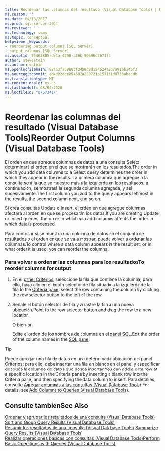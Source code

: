 ```yaml
---
title: Reordenar las columnas del resultado (Visual Database Tools) | Microsoft Docs
ms.custom: ''
ms.date: 06/13/2017
ms.prod: sql-server-2014
ms.reviewer: ''
ms.technology: ssms
ms.topic: conceptual
helpviewer_keywords:
- reordering output columns [SQL Server]
- output columns [SQL Server]
ms.assetid: 76462885-de4a-4290-a26b-90696d3671f4
author: stevestein
ms.author: sstein
ms.openlocfilehash: 97fa3f768b03f24b8c8d154624a2d7a91aba45f3
ms.sourcegitcommit: ad4d92dce894592a259721a1571b1d8736abacdb
ms.translationtype: MT
ms.contentlocale: es-ES
ms.lasthandoff: 08/04/2020
ms.locfileid: "87673414"
---
```

# <a name="reorder-output-columns-visual-database-tools"></a><span data-ttu-id="ab25d-102">Reordenar las columnas del resultado (Visual Database Tools)</span><span class="sxs-lookup"><span data-stu-id="ab25d-102">Reorder Output Columns (Visual Database Tools)</span></span>
  <span data-ttu-id="ab25d-103">El orden en que agregue columnas de datos a una consulta Select determinará el orden en el que se mostrarán en los resultados.</span><span class="sxs-lookup"><span data-stu-id="ab25d-103">The order in which you add data columns to a Select query determines the order in which they appear in the results.</span></span> <span data-ttu-id="ab25d-104">La primera columna que agregue a la consulta será la que se muestre más a la izquierda en los resultados; a continuación, se mostrará la segunda columna agregada, y así sucesivamente.</span><span class="sxs-lookup"><span data-stu-id="ab25d-104">The first column you add to the query appears leftmost in the results, the second column next, and so on.</span></span>  
  
 <span data-ttu-id="ab25d-105">Si crea consultas Update o Insert, el orden en que agregue columnas afectará al orden en que se procesarán los datos.</span><span class="sxs-lookup"><span data-stu-id="ab25d-105">If you are creating Update or Insert queries, the order in which you add columns affects the order in which data is processed.</span></span>  
  
 <span data-ttu-id="ab25d-106">Para controlar si se muestra una columna de datos en el conjunto de resultados o el orden en que se va a mostrar, puede volver a ordenar las columnas.</span><span class="sxs-lookup"><span data-stu-id="ab25d-106">To control where a data column appears in the result set, or in what order it is used, you can reorder the columns.</span></span>  
  
### <a name="to-reorder-columns-for-output"></a><span data-ttu-id="ab25d-107">Para volver a ordenar las columnas para los resultados</span><span class="sxs-lookup"><span data-stu-id="ab25d-107">To reorder columns for output</span></span>  
  
1.  <span data-ttu-id="ab25d-108">En el [panel Criterios](visual-database-tools.md), seleccione la fila que contiene la columna; para ello, haga clic en el botón selector de fila situado a la izquierda de la fila.</span><span class="sxs-lookup"><span data-stu-id="ab25d-108">In the [Criteria pane](visual-database-tools.md), select the row containing the column by clicking the row selector button to the left of the row.</span></span>  
  
2.  <span data-ttu-id="ab25d-109">Señale el botón selector de fila y arrastre la fila a una nueva ubicación.</span><span class="sxs-lookup"><span data-stu-id="ab25d-109">Point to the row selector button and drag the row to a new location.</span></span>  
  
     <span data-ttu-id="ab25d-110">O bien</span><span class="sxs-lookup"><span data-stu-id="ab25d-110">-or-</span></span>  
  
     <span data-ttu-id="ab25d-111">Edite el orden de los nombres de columna en el [panel SQL](sql-pane-visual-database-tools.md).</span><span class="sxs-lookup"><span data-stu-id="ab25d-111">Edit the order of the column names in the [SQL pane](sql-pane-visual-database-tools.md).</span></span>  
  
> [!TIP]  
>  <span data-ttu-id="ab25d-112">Puede agregar una fila de datos en una determinada ubicación del panel Criterios; para ello, debe insertar una fila en blanco en el panel y especificar después la columna de datos que desea insertar.</span><span class="sxs-lookup"><span data-stu-id="ab25d-112">You can add a data row at a specific location in the Criteria pane by inserting a blank row into the Criteria pane, and then specifying the data column to insert.</span></span> <span data-ttu-id="ab25d-113">Para detalles, consulte [Agregar columnas a las consultas &#40;Visual Database Tools&#41;](add-columns-to-queries-visual-database-tools.md).</span><span class="sxs-lookup"><span data-stu-id="ab25d-113">For details, see [Add Columns to Queries &#40;Visual Database Tools&#41;](add-columns-to-queries-visual-database-tools.md).</span></span>  
  
## <a name="see-also"></a><span data-ttu-id="ab25d-114">Consulte también</span><span class="sxs-lookup"><span data-stu-id="ab25d-114">See Also</span></span>  
 <span data-ttu-id="ab25d-115">[Ordenar y agrupar los resultados de una consulta &#40;Visual Database Tools&#41;](sort-and-group-query-results-visual-database-tools.md) </span><span class="sxs-lookup"><span data-stu-id="ab25d-115">[Sort and Group Query Results &#40;Visual Database Tools&#41;](sort-and-group-query-results-visual-database-tools.md) </span></span>  
 <span data-ttu-id="ab25d-116">[Resumir los resultados de una consulta &#40;Visual Database Tools&#41;](summarize-query-results-visual-database-tools.md) </span><span class="sxs-lookup"><span data-stu-id="ab25d-116">[Summarize Query Results &#40;Visual Database Tools&#41;](summarize-query-results-visual-database-tools.md) </span></span>  
 [<span data-ttu-id="ab25d-117">Realizar operaciones básicas con consultas (Visual Database Tools)</span><span class="sxs-lookup"><span data-stu-id="ab25d-117">Perform Basic Operations with Queries &#40;Visual Database Tools&#41;</span></span>](perform-basic-operations-with-queries-visual-database-tools.md)  
  
  
